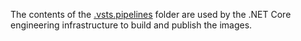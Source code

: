 The contents of the [.vsts.pipelines](.vsts.pipelines) folder are used by the .NET Core engineering infrastructure to build and publish the images.
